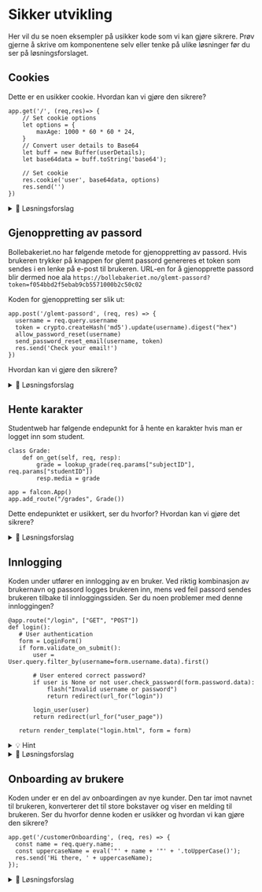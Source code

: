 # Sikker utvikling
Her vil du se noen eksempler på usikker kode som vi kan gjøre sikrere. Prøv gjerne å skrive om komponentene selv eller tenke på ulike løsninger før du ser på løsningsforslaget.


## Cookies
Dette er en usikker cookie. Hvordan kan vi gjøre den sikrere?
```
app.get('/', (req,res)=> {
    // Set cookie options
    let options = {
        maxAge: 1000 * 60 * 60 * 24,
    }
    // Convert user details to Base64
    let buff = new Buffer(userDetails);
    let base64data = buff.toString('base64');

    // Set cookie
    res.cookie('user', base64data, options)
    res.send('')
})
```
<details>

<summary>🚨 Løsningsforslag </summary>
Cookien over har tre problemer:

  - Den har veldig lang levetid
  - Den inneholder brukerdata (som enkelt kan konverteres tilbake fra base64)
  - Den har ikke satt flaggene ``` httpOnly ``` og ``` secure ```

Her ser dere et eksempel på en sikrere versjon av den samme cookien hvor vi setter flaggene, setter kortere levetid, og bruker et session token som vi kan koble til brukeren i backend istedenfor å legge ved brukerdata:

```
app.get('/', (req,res)=>{
    // Set cookie options
    let options = {
        maxAge: 1000 * 60 * 15, // 15 minute timeout     
        httpOnly: true,
        secure: true,
    }
    // Set cookie
    res.cookie('user', sessionToken, options)
    res.send('')
})
```
</details>



## Gjenoppretting av passord
Bollebakeriet.no har følgende metode for gjenoppretting av passord. Hvis brukeren trykker på knappen for glemt passord genereres et token som sendes i en lenke på e-post til brukeren. URL-en for å gjenopprette passord blir dermed noe ala ``` https://bollebakeriet.no/glemt-passord?token=f054bbd2f5ebab9cb5571000b2c50c02 ```

Koden for gjenoppretting ser slik ut:

```
app.post('/glemt-passord', (req, res) => {
  username = req.query.username
  token = crypto.createHash('md5').update(username).digest("hex")
  allow_password_reset(username)
  send_password_reset_email(username, token)
  res.send('Check your email!')
})
```
Hvordan kan vi gjøre den sikrere?

<details>

<summary>🚨 Løsningsforslag </summary>
Tokenet som generes er ikke random siden det kun er en hash av brukernavnet. Dermed kan man resette andres passord hvis man vet eller gjetter brukernavnet deres.


Her ser dere et eksempel på en sikrere versjon av den samme koden hvor vi bruker en [NPM-pakke for UUID](https://www.npmjs.com/package/uuid) for å generere et tilfeldig token.

```
app.post('/forgot-password', (req, res) => {
  username = req.query.username
  token = uuidv4(); 
  allow_password_reset(username)
  get_user(username).set_user_reset_token(token)
  send_password_reset_email(username, token)
  res.send('Check your email!')
})
```
</details>


## Hente karakter
Studentweb har følgende endepunkt for å hente en karakter hvis man er logget inn som student.

```
class Grade:
    def on_get(self, req, resp):
        grade = lookup_grade(req.params["subjectID"], req.params["studentID"])
        resp.media = grade

app = falcon.App()
app.add_route("/grades", Grade())
```
Dette endepunktet er usikkert, ser du hvorfor? Hvordan kan vi gjøre det sikrere?

<details>

<summary>🚨 Løsningsforslag </summary>
Endepunktet over har ingen sjekk på om det er en gyldig sesjon, så man vil kunne hente andre studenters karakterer ved å sende inn forskjellige ID-er. 

Her har vi lagt til en sjekk på at ID-en tilhører brukerens sesjon så man kun kan se sin egen karakter.

```
class Grade:
    def on_get(self, req, resp):
        if get_student_id(session) != req.params['studentID']:
            resp.media = "Access Denied"
            return False 
        grade = lookup_grade(req.params['subjectID'], req.params['studentID'])
        resp.media = grade
```
</details>


## Innlogging
Koden under utfører en innlogging av en bruker. Ved riktig kombinasjon av brukernavn og passord logges brukeren inn, mens ved feil passord sendes brukeren tilbake til innloggingssiden. Ser du noen problemer med denne innloggingen?

```
@app.route("/login", ["GET", "POST"])
def login():
   # User authentication
   form = LoginForm()
   if form.validate_on_submit():
       user = User.query.filter_by(username=form.username.data).first()

       # User entered correct password?
       if user is None or not user.check_password(form.password.data):
           flash("Invalid username or password")
           return redirect(url_for("login"))

       login_user(user)
       return redirect(url_for("user_page"))

   return render_template("login.html", form = form)
```

<details>
<summary>💡 Hint </summary>
Siden vi ikke begrenser antall mulige feilede innloggingsforsøk er denne koden sårbar for brute-forcing. Vet du om noen måter vi kan forhindre brute-forcing på?
</details>

<details>

<summary>🚨 Løsningsforslag </summary>
For å forhindre brute-forcing kan vi for eksempel gjøre en eller flere av følgende tiltak:

  - Legge til CAPTCHA ved innlogging. Det vil ikke begrense antall forsøk, men stoppe automatiserte angrep med scripts.
  - Legge på et delay hvor hvert forsøk for å forsinke automatiserte angrep.
  - Rate-limiting på server-nivå. Cloudflare, AWS etc har ofte innebygde mekanismer for å inspisere requester og begrense antall requester per IP-adresse eller per nettside innenfor et gitt tidsintervall.

#### Eksempel med øktende delay for hvert feilede forsøk

```
WAIT_TIME_PER_LOGIN = 5

@app.route("/login", ["GET", "POST"])
def login():
   # User authentication
   form = LoginForm()
   if form.validate_on_submit():
       user = User.query.filter_by(username=form.username.data).first()

       last_login_atmpt = user.last_login_attempt
       consec_failed_logins = user.no_failed_logins
       user_timeout = user.user_timeout

       time_between = (datetime.datetime.now() - last_login_atmpt).total_seconds()

       user.last_login_attempt = datetime.datetime.now()

       if time_between < user_timeout:
           flash("Please wait {user_timeout} seconds before attempting to login again.")

           # Wait 5 extra seconds for each incorrect login
           user.user_timeout = consec_failed_logins * WAIT_TIME_PER_LOGIN
           user.no_failed_logins += 1
           db.session.update(user)
           db.session.commit()
           return redirect(url_for("login"))  
           
      # User entered correct password?
       if user is None or not user.check_password(form.password.data):
           flash("Invalid username or password")
           user.no_failed_logins += 1

           db.session.update(user)
           db.session.commit()
           return redirect(url_for("login"))

       user.no_failed_logins = 0
       user.user_timeout = 0
       db.session.update(user)
       db.session.commit()
       login_user(user)
       return redirect(url_for("user_page"))
```

</details>


## Onboarding av brukere
Koden under er en del av onboardingen av nye kunder. Den tar imot navnet til brukeren, konverterer det til store bokstaver og viser en melding til brukeren. Ser du hvorfor denne koden er usikker og hvordan vi kan gjøre den sikrere?

```
app.get('/customerOnboarding', (req, res) => {
  const name = req.query.name;
  const uppercaseName = eval('"' + name + '"' + '.toUpperCase()');
  res.send('Hi there, ' + uppercaseName);
});
```

<details>
<summary>🚨 Løsningsforslag </summary>
Koden over har ingen validering av brukerinput og bruker den usikre eval()-funksjonen.

For å gjøre koden sikrere kan vi for eksempel validere input ved å sette en makslengde og kun tillate store og små bokstaver med en regex. eval() bør ikke brukes fordi den evaluerer inputen og kjører eventuelt innhold, så vi kan heller forenkle koden og kun bruke toUpperCase.

```
validPattern = re.compile(r"[A-Za-z]{1,100}")

app.get('/customerOnboarding', (req, res) => {
  if (re.fullmatch(validPattern, req.query.name) {
    const name = req.query.name;
    const uppercaseName = name.toUpperCase()');
    res.send('Hi there, ' + uppercaseName);
  }
});
```
</details>
